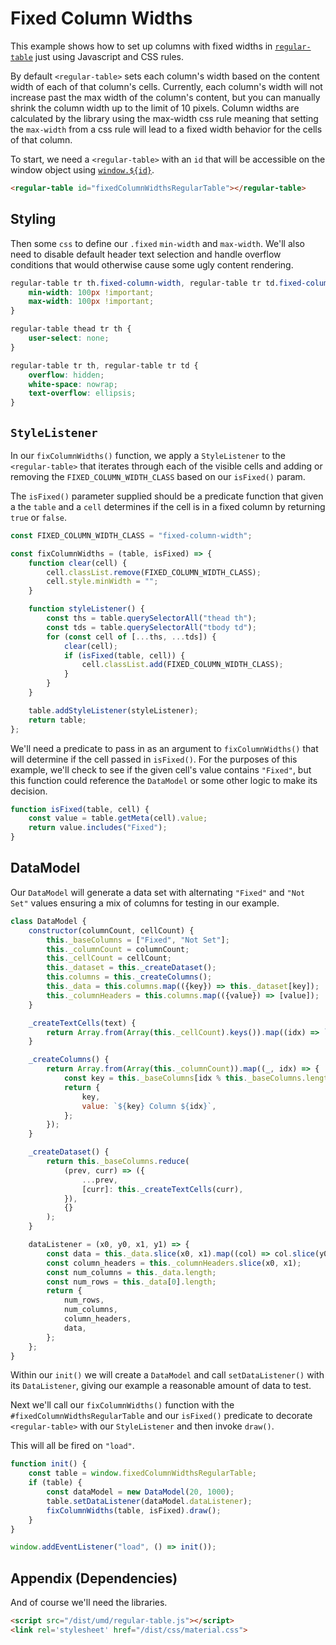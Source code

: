 # Fixed Column Widths

This example shows how to set up columns with fixed widths in
[`regular-table`](https://github.com/jpmorganchase/regular-table) just using
Javascript and CSS rules.

By default `<regular-table>` sets each column's width based on the content width
of each of that column's cells. Currently, each column's width will not increase
past the max width of the column's content, but you can manually shrink the column 
width up to the limit of 10 pixels.
Column widths are calculated by the library using the max-width css rule meaning
that setting the `max-width` from a css rule will lead to a fixed width behavior
for the cells of that column.

To start, we need a `<regular-table>` with an `id` that will be accessible on the window
object using [`window.${id}`](https://stackoverflow.com/questions/18713272/why-do-dom-elements-exist-as-properties-on-the-window-object).

```html
<regular-table id="fixedColumnWidthsRegularTable"></regular-table>
```

## Styling

Then some `css` to define our `.fixed` `min-width` and `max-width`.
We'll also need to disable default header text selection and handle overflow conditions
that would otherwise cause some ugly content rendering.

```css
regular-table tr th.fixed-column-width, regular-table tr td.fixed-column-width {
    min-width: 100px !important;
    max-width: 100px !important;
}

regular-table thead tr th {
    user-select: none;
}

regular-table tr th, regular-table tr td {
    overflow: hidden;
    white-space: nowrap;
    text-overflow: ellipsis;
}
```

## `StyleListener`

In our `fixColumnWidths()` function, we apply a `StyleListener` to the `<regular-table>`
that iterates through each of the visible cells and adding or removing the
`FIXED_COLUMN_WIDTH_CLASS` based on our `isFixed()` param.

The `isFixed()` parameter supplied should be a predicate function that
given a the `table` and a `cell` determines if the cell is in a fixed column by
returning `true` or `false`.

``` javascript
const FIXED_COLUMN_WIDTH_CLASS = "fixed-column-width";

const fixColumnWidths = (table, isFixed) => {
    function clear(cell) {
        cell.classList.remove(FIXED_COLUMN_WIDTH_CLASS);
        cell.style.minWidth = "";
    }

    function styleListener() {
        const ths = table.querySelectorAll("thead th");
        const tds = table.querySelectorAll("tbody td");
        for (const cell of [...ths, ...tds]) {
            clear(cell);
            if (isFixed(table, cell)) {
                cell.classList.add(FIXED_COLUMN_WIDTH_CLASS);
            }
        }
    }

    table.addStyleListener(styleListener);
    return table;
};
```

We'll need a predicate to pass in as an argument to `fixColumnWidths()` that
will determine if the cell passed in `isFixed()`.
For the purposes of this example, we'll check to see if the given cell's value 
contains `"Fixed"`, but this function could reference the `DataModel` or some other 
logic to make its decision.

``` javascript
function isFixed(table, cell) {
    const value = table.getMeta(cell).value;
    return value.includes("Fixed");
}
```

## DataModel

Our `DataModel` will generate a data set with alternating `"Fixed"` and `"Not Set"`
values ensuring a mix of columns for testing in our example.

``` javascript
class DataModel {
    constructor(columnCount, cellCount) {
        this._baseColumns = ["Fixed", "Not Set"];
        this._columnCount = columnCount;
        this._cellCount = cellCount;
        this._dataset = this._createDataset();
        this.columns = this._createColumns();
        this._data = this.columns.map(({key}) => this._dataset[key]);
        this._columnHeaders = this.columns.map(({value}) => [value]);
    }

    _createTextCells(text) {
        return Array.from(Array(this._cellCount).keys()).map((idx) => `${text} ${idx}`);
    }

    _createColumns() {
        return Array.from(Array(this._columnCount)).map((_, idx) => {
            const key = this._baseColumns[idx % this._baseColumns.length];
            return {
                key,
                value: `${key} Column ${idx}`,
            };
        });
    }

    _createDataset() {
        return this._baseColumns.reduce(
            (prev, curr) => ({
                ...prev,
                [curr]: this._createTextCells(curr),
            }),
            {}
        );
    }

    dataListener = (x0, y0, x1, y1) => {
        const data = this._data.slice(x0, x1).map((col) => col.slice(y0, y1));
        const column_headers = this._columnHeaders.slice(x0, x1);
        const num_columns = this._data.length;
        const num_rows = this._data[0].length;
        return {
            num_rows,
            num_columns,
            column_headers,
            data,
        };
    };
}
```
Within our `init()` we will create a `DataModel` and call `setDataListener()` with its `DataListener`, giving our example a reasonable amount of data to test.

Next we'll call our `fixColumnWidths()` function with the `#fixedColumnWidthsRegularTable`
and our `isFixed()` predicate to decorate `<regular-table>` with our `StyleListener`
and then invoke `draw()`.

This will all be fired on `"load"`.

```javascript
function init() {
    const table = window.fixedColumnWidthsRegularTable;
    if (table) {
        const dataModel = new DataModel(20, 1000);
        table.setDataListener(dataModel.dataListener);
        fixColumnWidths(table, isFixed).draw();
    }
}

window.addEventListener("load", () => init());
```

## Appendix (Dependencies)

And of course we'll need the libraries.

```html
<script src="/dist/umd/regular-table.js"></script>
<link rel='stylesheet' href="/dist/css/material.css">
```
